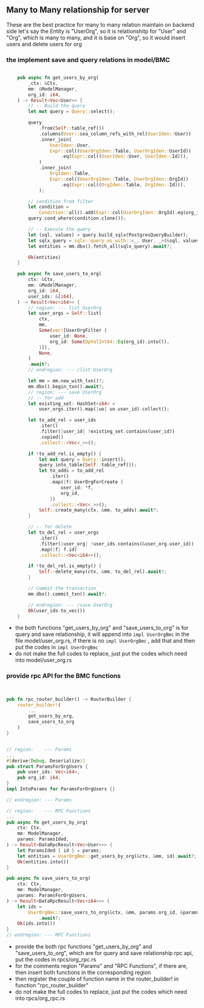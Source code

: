 ## Many to Many relationship for server

These are the best practice for many to many relation maintain on backend side
let's say the Entity is "UserOrg", so it is relationshitp for "User" and "Org", which is many to many, and it is base on "Org", so it would insert users and delete users for org

### the implement save and query relations in model/BMC

````rs

	pub async fn get_users_by_org(
		_ctx: &Ctx,
		mm: &ModelManager,
		org_id: i64,
	) -> Result<Vec<User>> {
		// -- Build the query
		let mut query = Query::select();

		query
			.from(Self::table_ref())
			.columns(User::sea_column_refs_with_rel(UserIden::User))
			.inner_join(
				UserIden::User,
				Expr::col((UserOrgIden::Table, UserOrgIden::UserId))
					.eq(Expr::col((UserIden::User, UserIden::Id))),
			)
			.inner_join(
				OrgIden::Table,
				Expr::col((UserOrgIden::Table, UserOrgIden::OrgId))
					.eq(Expr::col((OrgIden::Table, OrgIden::Id))),
			);

		// condition from filter
		let condition =
			Condition::all().add(Expr::col(UserOrgIden::OrgId).eq(org_id));
		query.cond_where(condition.clone());

		// -- Execute the query
		let (sql, values) = query.build_sqlx(PostgresQueryBuilder);
		let sqlx_query = sqlx::query_as_with::<_, User, _>(&sql, values);
		let entities = mm.dbx().fetch_all(sqlx_query).await?;

		Ok(entities)
	}

	pub async fn save_users_to_org(
		ctx: &Ctx,
		mm: &ModelManager,
		org_id: i64,
		user_ids: &[i64],
	) -> Result<Vec<i64>> {
		// region: --- list UserOrg
		let user_orgs = Self::list(
			ctx,
			mm,
			Some(vec![UserOrgFilter {
				user_id: None,
				org_id: Some(OpValInt64::Eq(org_id).into()),
			}]),
			None,
		)
		.await?;
		// endregion: --- /list UserOrg

		let mm = mm.new_with_txn()?;
		mm.dbx().begin_txn().await?;
		// region: --- save UserOrg
		// -- for add
		let existing_set: HashSet<i64> =
			user_orgs.iter().map(|uo| uo.user_id).collect();

		let to_add_rel = user_ids
			.iter()
			.filter(|user_id| !existing_set.contains(user_id))
			.copied()
			.collect::<Vec<_>>();

		if !to_add_rel.is_empty() {
			let mut query = Query::insert();
			query.into_table(Self::table_ref());
			let to_adds = to_add_rel
				.iter()
				.map(|f| UserOrgForCreate {
					user_id: *f,
					org_id,
				})
				.collect::<Vec<_>>();
			Self::create_many(ctx, &mm, to_adds).await?;
		}

		// -- for delete
		let to_del_rel = user_orgs
			.iter()
			.filter(|user_org| !user_ids.contains(&user_org.user_id))
			.map(|f| f.id)
			.collect::<Vec<i64>>();

		if !to_del_rel.is_empty() {
			Self::delete_many(ctx, &mm, to_del_rel).await?;
		}

		// Commit the transaction
		mm.dbx().commit_txn().await?;

		// endregion: --- /save UserOrg
		Ok(user_ids.to_vec())
	}


````
- the both functions "get_users_by_org" and "save_users_to_org" is for query and save relationship, it will append into ```impl UserOrgBmc``` in the file model/user_org.rs, if there is no ```impl UserOrgBmc``` , add that and then put the codes in ```impl UserOrgBmc```
- do not make the full codes to replace, just put the codes which need into model/user_org.rs

### provide rpc API for the BMC functions

````rs


pub fn rpc_router_builder() -> RouterBuilder {
	router_builder!(
		...
		get_users_by_org,
		save_users_to_org
	)
}


// region:    --- Params
...
#[derive(Debug, Deserialize)]
pub struct ParamsForOrgUsers {
	pub user_ids: Vec<i64>,
	pub org_id: i64,
}
impl IntoParams for ParamsForOrgUsers {}

// endregion: --- Params

// region:    --- RPC Functions
...
pub async fn get_users_by_org(
	ctx: Ctx,
	mm: ModelManager,
	params: ParamsIded,
) -> Result<DataRpcResult<Vec<User>>> {
	let ParamsIded { id } = params;
	let entities = UserOrgBmc::get_users_by_org(&ctx, &mm, id).await?;
	Ok(entities.into())
}

pub async fn save_users_to_org(
	ctx: Ctx,
	mm: ModelManager,
	params: ParamsForOrgUsers,
) -> Result<DataRpcResult<Vec<i64>>> {
	let ids =
		UserOrgBmc::save_users_to_org(&ctx, &mm, params.org_id, &params.user_ids)
			.await?;
	Ok(ids.into())
}
// endregion: --- RPC Functions

````

- provide the both rpc functions "get_users_by_org" and "save_users_to_org", which are for query and save relationship rpc api, put the codes in rpcs/org_rpc.rs
- for the comments region "Params" and "RPC Functions", if there are, then insert both functions in the corresponding region
- then register the couple of function name in the router_builder! in function "rpc_router_builder"
- do not make the full codes to replace, just put the codes which need into rpcs/org_rpc.rs
